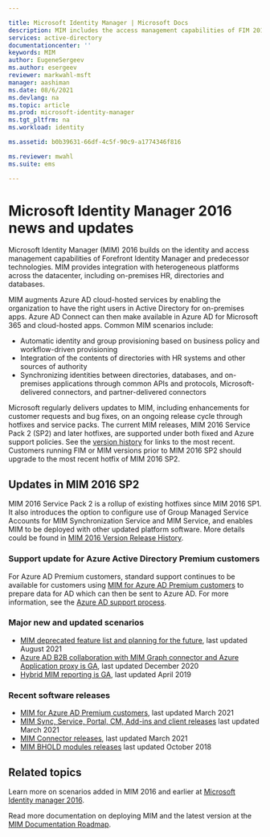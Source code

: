 ```yaml
---

title: Microsoft Identity Manager | Microsoft Docs
description: MIM includes the access management capabilities of FIM 2010 and helps you manage users, credentials, policies, and access within your organization.
services: active-directory
documentationcenter: ''
keywords: MIM
author: EugeneSergeev
ms.author: esergeev
reviewer: markwahl-msft
manager: aashiman
ms.date: 08/6/2021
ms.devlang: na
ms.topic: article
ms.prod: microsoft-identity-manager
ms.tgt_pltfrm: na
ms.workload: identity

ms.assetid: b0b39631-66df-4c5f-90c9-a1774346f816

ms.reviewer: mwahl
ms.suite: ems

---
```


# Microsoft Identity Manager 2016 news and updates

Microsoft Identity Manager (MIM) 2016 builds on the identity and access management capabilities of Forefront Identity Manager and predecessor technologies.  MIM provides integration with heterogeneous platforms across the datacenter, including on-premises HR, directories and databases.

MIM augments Azure AD cloud-hosted services by enabling the organization to have the right users in Active Directory for on-premises apps. Azure AD Connect can then make available in Azure AD for Microsoft 365 and cloud-hosted apps. Common MIM scenarios include:
 - Automatic identity and group provisioning based on business policy and workflow-driven provisioning
 - Integration of the contents of directories with HR systems and other sources of authority
 - Synchronizing identities between directories, databases, and on-premises applications through common APIs and protocols, Microsoft-delivered connectors, and partner-delivered connectors

Microsoft regularly delivers updates to MIM, including enhancements for customer requests and bug fixes, on an ongoing release cycle through hotfixes and service packs.  The current MIM releases, MIM 2016 Service Pack 2 (SP2) and later hotfixes, are supported under both fixed and Azure support policies.  See the [version history](./reference/version-history.md) for links to the most recent.  Customers running FIM or MIM versions prior to MIM 2016 SP2 should upgrade to the most recent hotfix of MIM 2016 SP2.

## Updates in MIM 2016 SP2

MIM 2016 Service Pack 2 is a rollup of existing hotfixes since MIM 2016 SP1. It also introduces the option to configure use of Group Managed Service Accounts for MIM Synchronization Service and MIM Service, and enables MIM to be deployed with other updated platform software. More details could be found in [MIM 2016 Version Release History](./reference/version-history.md).

### Support update for Azure Active Directory Premium customers
For Azure AD Premium customers, standard support continues to be available for customers using [MIM for Azure AD Premium customers](https://aka.ms/MIMforAADP) to prepare data for AD which can then be sent to Azure AD. For more information, see the [Azure AD support process](support-update-for-azure-active-directory-premium-customers.md).

### Major new and updated scenarios

- [MIM deprecated feature list and planning for the future](microsoft-identity-manager-2016-deprecated-features.md), last updated August 2021
- [Azure AD B2B collaboration with MIM Graph connector and Azure Application proxy is GA](microsoft-identity-manager-2016-graph-b2b-scenario.md), last updated December 2020
- [Hybrid MIM reporting is GA](https://cloudblogs.microsoft.com/enterprisemobility/2018/02/23/hybrid-mim-reporting-now-available-in-azure-active-directory/), last updated April 2019

### Recent software releases

- [MIM for Azure AD Premium customers](https://aka.ms/MIMforAADP), last updated March 2021
- [MIM Sync, Service, Portal, CM, Add-ins and client releases](./reference/version-history.md) last updated March 2021
- [MIM Connector releases](./reference/microsoft-identity-manager-2016-connector-version-history.md), last updated March 2021
- [MIM BHOLD modules releases](./reference/version-bhold-history.md) last updated October 2018


## Related topics

Learn more on scenarios added in MIM 2016 and earlier at [Microsoft Identity manager 2016](microsoft-identity-manager-2016.md).

Read more documentation on deploying MIM and the latest version at the [MIM Documentation Roadmap](https://docs.microsoft.com/microsoft-identity-manager/).

